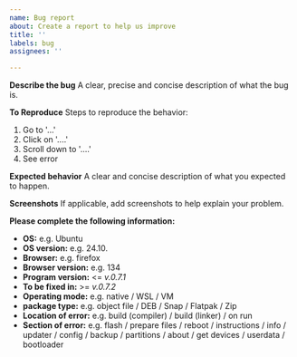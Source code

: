 ```yaml
---
name: Bug report
about: Create a report to help us improve
title: ''
labels: bug
assignees: ''

---
```


**Describe the bug**
A clear, precise and concise description of what the bug is.

**To Reproduce**
Steps to reproduce the behavior:
1. Go to '...'
2. Click on '....'
3. Scroll down to '....'
4. See error

**Expected behavior**
A clear and concise description of what you expected to happen.

**Screenshots**
If applicable, add screenshots to help explain your problem.

**Please complete the following information:**
 - **OS:** e.g. Ubuntu
 - **OS version:** e.g. 24.10.
 - **Browser:** e.g. firefox
 - **Browser version:** e.g. 134
 - **Program version:** <= *v.0.7.1*
 - **To be fixed in:** >= *v.0.7.2*
 - **Operating mode:** e.g. native / WSL / VM
 - **package type:** e.g. object file / DEB / Snap / Flatpak / Zip 
 - **Location of error:** e.g. build (compiler) / build (linker) / on run
 - **Section of error:** e.g. flash / prepare files / reboot / instructions / info / updater / config / backup / partitions / about / get devices / userdata / bootloader
